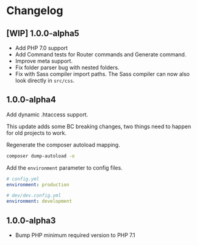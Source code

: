 # Changelog

## [WIP] 1.0.0-alpha5 

- Add PHP 7.0 support
- Add Command tests for Router commands and Generate command.
- Improve meta support.
- Fix folder parser bug with nested folders.
- Fix with Sass compiler import paths. The Sass compiler can now also look directly in `src/css`.

## 1.0.0-alpha4

Add dynamic .htaccess support. 

This update adds some BC breaking changes, two things need to happen for old projects to work.
   
Regenerate the composer autoload mapping.   

```sh
composer dump-autoload -o
```

Add the `environment` parameter to config files.

```yaml
# config.yml
environment: production

# dev/dev.config.yml
environment: development
```

## 1.0.0-alpha3

- Bump PHP minimum required version to PHP 7.1
